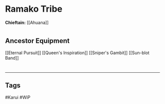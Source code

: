 # Ramako Tribe
**Chieftain:** [[Ahuana]]

#
## Ancestor Equipment
[[Eternal Pursuit]]
[[Queen's Inspiration]]
[[Sniper's Gambit]]
[[Sun-blot Band]]

#
---
## Tags
#Karui 
#WiP 